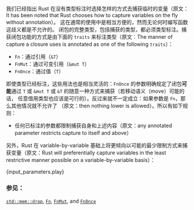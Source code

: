 我们已经指出 Rust 在没有类型标注时选择怎样的方式去捕获临时的变量（原文：It has been
noted that Rust chooses how to capture variables on the fly without annotation）。
这在通常的使用中是相当方便的，然而无论何时编写函数这歧义都是不允许的。
闭包的完整类型，包括捕获的类型，都必须类型标注。捕获闭包功能的方式是由下面的
`traits` 来标注类型（原文：The manner of capture a closure uses is annotated as
one of the following `traits`）：

* `Fn`：通过引用（`&T`）
* `FnMut`：通过可变引用（`&mut T`）
* `FnOnce`：通过值（`T`）
	

即使类型已经标注，这些用法也是相当灵活的：`FnOnce` 的参数明确规定了闭包**可能**通过
`T` 或 `&mut T` 或 `&T` 的随意一种方式来捕获（若移动语义（move）可能的话，
任意借用类型也应该是可行的）。反过来就不一定成立：如果参数是 `Fn`，那么其他情况就不允许了
（原文：then nothing lower is allowed）。所以有如下规则：

* 任何已标注的参数都限制捕获自身和上述内容（原文：any annotated parameter restricts capture to itself and above）

另外，Rust 在 variable-by-variable 基础上将更倾向以可能的最少限制方式来捕获变量（原文：Rust 
will preferentially capture variables in the least restrictive manner possible on 
a variable-by-variable basis）：

{input_parameters.play}

### 参见：

[`std::mem::drop`][drop], [`Fn`][fn], [`FnMut`][fnmut], and [`FnOnce`][fnonce]

[drop]: http://doc.rust-lang.org/std/mem/fn.drop.html
[fn]: http://doc.rust-lang.org/std/ops/trait.Fn.html
[fnmut]: http://doc.rust-lang.org/std/ops/trait.FnMut.html
[fnonce]: http://doc.rust-lang.org/std/ops/trait.FnOnce.html
